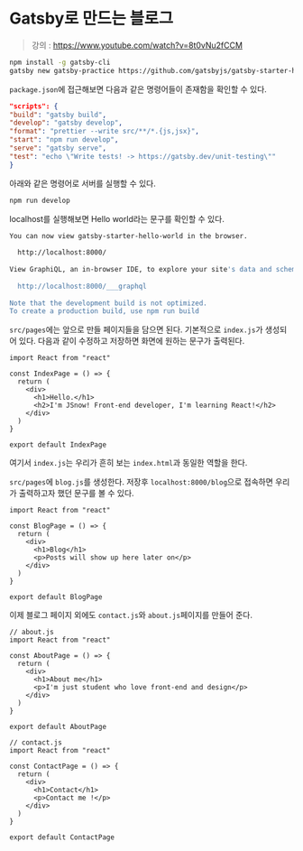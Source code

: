 # Gatsby로 만드는 블로그
> 강의 : https://www.youtube.com/watch?v=8t0vNu2fCCM

```bash
npm install -g gatsby-cli
gatsby new gatsby-practice https://github.com/gatsbyjs/gatsby-starter-hello-world
```

`package.json`에 접근해보면 다음과 같은 명령어들이 존재함을 확인할 수 있다.

```json
"scripts": {
"build": "gatsby build",
"develop": "gatsby develop",
"format": "prettier --write src/**/*.{js,jsx}",
"start": "npm run develop",
"serve": "gatsby serve",
"test": "echo \"Write tests! -> https://gatsby.dev/unit-testing\""
}
```

아래와 같은 명령어로 서버를 실행할 수 있다.

```bash
npm run develop
```

localhost를 실행해보면 Hello world라는 문구를 확인할 수 있다.

```bash
You can now view gatsby-starter-hello-world in the browser.
⠀
  http://localhost:8000/
⠀
View GraphiQL, an in-browser IDE, to explore your site's data and schema
⠀
  http://localhost:8000/___graphql
⠀
Note that the development build is not optimized.
To create a production build, use npm run build
```

`src/pages`에는 앞으로 만들 페이지들을 담으면 된다. 기본적으로 `index.js`가 생성되어 있다. 다음과 같이 수정하고 저장하면 화면에 원하는 문구가 출력된다.

```react
import React from "react"

const IndexPage = () => {
  return (
    <div>
      <h1>Hello.</h1>
      <h2>I'm JSnow! Front-end developer, I'm learning React!</h2>
    </div>
  )
}

export default IndexPage
```

여기서 `index.js`는 우리가 흔히 보는 `index.html`과 동일한 역할을 한다.

`src/pages`에 `blog.js`를 생성한다. 저장후 `localhost:8000/blog`으로 접속하면 우리가 출력하고자 했던 문구를 볼 수 있다.

```react
import React from "react"

const BlogPage = () => {
  return (
    <div>
      <h1>Blog</h1>
      <p>Posts will show up here later on</p>
    </div>
  )
}

export default BlogPage
```

이제 블로그 페이지 외에도 `contact.js`와 `about.js`페이지를 만들어 준다.

```react
// about.js
import React from "react"

const AboutPage = () => {
  return (
    <div>
      <h1>About me</h1>
      <p>I'm just student who love front-end and design</p>
    </div>
  )
}

export default AboutPage

// contact.js
import React from "react"

const ContactPage = () => {
  return (
    <div>
      <h1>Contact</h1>
      <p>Contact me !</p>
    </div>
  )
}

export default ContactPage
```